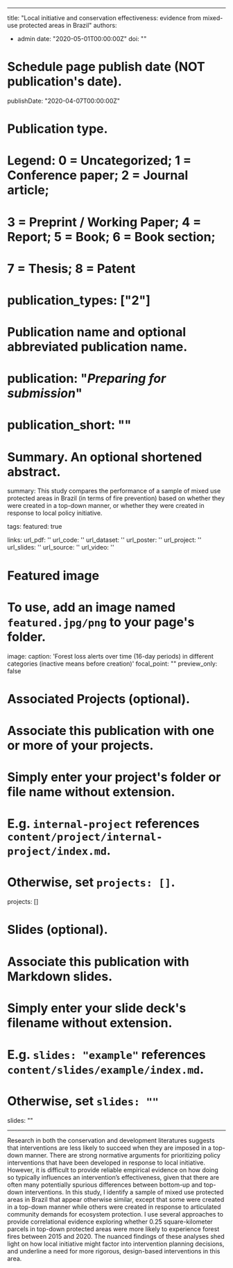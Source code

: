 
---
title: "Local initiative and conservation effectiveness: evidence from mixed-use protected areas in Brazil"
authors:
- admin
date: "2020-05-01T00:00:00Z"
doi: ""

# Schedule page publish date (NOT publication's date).
publishDate: "2020-04-07T00:00:00Z"

# Publication type.
# Legend: 0 = Uncategorized; 1 = Conference paper; 2 = Journal article;
# 3 = Preprint / Working Paper; 4 = Report; 5 = Book; 6 = Book section;
# 7 = Thesis; 8 = Patent
# publication_types: ["2"]

# Publication name and optional abbreviated publication name.
# publication: "*Preparing for submission*"
# publication_short: ""

# Summary. An optional shortened abstract.
summary: This study compares the performance of a sample of mixed use protected areas in Brazil (in terms of fire prevention) based on whether they were created in a top-down manner, or whether they were created in response to local policy initiative.

tags:
featured: true

links:
url_pdf: ''
url_code: ''
url_dataset: ''
url_poster: ''
url_project: ''
url_slides: ''
url_source: ''
url_video: ''

# Featured image
# To use, add an image named `featured.jpg/png` to your page's folder. 
image:
  caption: 'Forest loss alerts over time (16-day periods) in different categories (inactive means before creation)'
  focal_point: ""
  preview_only: false

# Associated Projects (optional).
#   Associate this publication with one or more of your projects.
#   Simply enter your project's folder or file name without extension.
#   E.g. `internal-project` references `content/project/internal-project/index.md`.
#   Otherwise, set `projects: []`.

projects: []

# Slides (optional).
#   Associate this publication with Markdown slides.
#   Simply enter your slide deck's filename without extension.
#   E.g. `slides: "example"` references `content/slides/example/index.md`.
#   Otherwise, set `slides: ""`

slides: ""

---

Research in both the conservation and development literatures suggests that interventions are less likely to succeed when they are imposed in a top-down manner. There are strong normative arguments for prioritizing policy interventions that have been developed in response to local initiative. However, it is difficult to provide reliable empirical evidence on how doing so typically influences an intervention’s effectiveness, given that there are often many potentially spurious differences between bottom-up and top-down interventions. In this study, I identify a sample of mixed use protected areas in Brazil that appear otherwise similar, except that some were created in a top-down manner while others were created in response to articulated community demands for ecosystem protection. I use several approaches to provide correlational evidence exploring whether 0.25 square-kilometer parcels in top-down protected areas were more likely to experience forest fires between 2015 and 2020. The nuanced findings of these analyses shed light on how local initiative might factor into intervention planning decisions, and underline a need for more rigorous, design-based interventions in this area.
